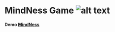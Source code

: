 # MindNess Game ![alt text](https://khaled-mindness.netlify.app/imgs/logo-rm.png "Logo")

#### Demo [MindNess](https://khaled-mindness.netlify.app)

